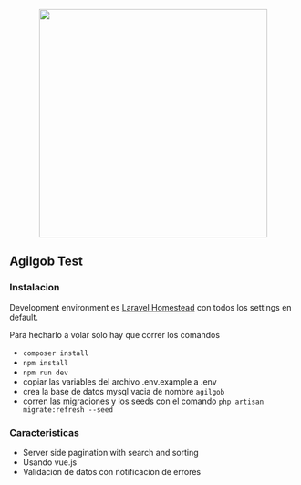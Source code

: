 <p align="center"><img src="https://res.cloudinary.com/dtfbvvkyp/image/upload/v1566331377/laravel-logolockup-cmyk-red.svg" width="400"></p>


## Agilgob Test

### Instalacion

Development environment es [Laravel Homestead](https://laravel.com/docs/7.x/homestead) con todos los settings en default.

Para hecharlo a volar solo hay que correr los comandos
- `composer install`
- `npm install`
- `npm run dev`  
-  copiar las variables del archivo .env.example a .env
- crea la base de datos mysql vacia de nombre `agilgob`
- corren las migraciones y los seeds con el comando `php artisan migrate:refresh --seed`

### Caracteristicas

- Server side pagination with search and sorting
- Usando vue.js
- Validacion de datos con notificacion de errores
